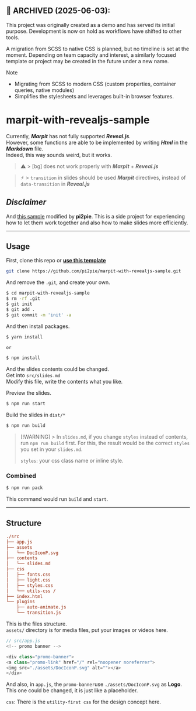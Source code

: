 ## 🚧 **ARCHIVED (2025-06-03):**

This project was originally created as a demo and has served its initial purpose.
Development is now on hold as workflows have shifted to other tools.

A migration from SCSS to native CSS is planned, but no timeline is set at the moment.
Depending on team capacity and interest, a similarly focused template or project may be created in the future under a new name.

> [!Note]
>
> - Migrating from SCSS to modern CSS (custom properties, container queries, native modules)
> - Simplifies the stylesheets and leverages built-in browser features.

# marpit-with-revealjs-sample

Currently, **_Marpit_** has not fully supported **_Reveal.js_**. \
However, some functions are able to be implemented by writing **_Html_** in the
**_Markdown_** file. \
Indeed, this way sounds weird, but it works.

> ⚠︎ > [bg] does not work properly with **_MarpIt_** + **_Reveal.js_**

> ⚡︎ > `transition` in slides should be used **_Marpit_** directives, instead of `data-transition` in **_Reveal.js_**

## _Disclaimer_

And [this sample](https://github.com/pi2pie/marpit-with-revealjs-sample) modified by **pi2pie**.
This is a side project for experiencing how to let them work together and also how to make slides more efficiently.

---

## Usage

First, clone this repo or **[use this template](https://github.com/pi2pie/marpit-with-revealjs-sample/generate)**

```sh
git clone https://github.com/pi2pie/marpit-with-revealjs-sample.git
```

And remove the `.git`, and create your own.

```sh
$ cd marpit-with-revealjs-sample
$ rm -rf .git
$ git init
$ git add .
$ git commit -m 'init' -a
```

And then install packages.

```sh
$ yarn install

or

$ npm install
```

And the slides contents could be changed. \
Get into `src/slides.md` \
Modify this file, write the contents what you like.

Preview the slides.

```sh
$ npm run start
```

Build the slides in `dist/*`

```sh
$ npm run build
```

> [!WARNING] > In `slides.md`, if you change `styles` instead of contents, run `npm run build` first.
> For this, the result would be the correct `styles` you set in your `slides.md`.
>
> `styles`: your css class name or inline style.

### Combined

```sh
$ npm run pack
```

This command would run `build` and `start`.

---

## Structure

```ini
./src
├── app.js
├── assets
│   └── DocIconP.svg
├── contents
│   └── slides.md
├── css
│   ├── fonts.css
│   ├── light.css
│   ├── styles.css
│   └── utils-css /
├── index.html
└── plugins
    ├── auto-animate.js
    └── transition.js
```

This is the files structure. \
`assets/` directory is for media files, put your images or videos here.

```js
// src/app.js
<!-- promo banner -->

<div class="promo-banner">
<a class="promo-link" href="/" rel="noopener noreferrer">
<img src="./assets/DocIconP.svg" alt=""></a>
</div>
```

And also, in `app.js`, the `promo-banner`use `./assets/DocIconP.svg` as **Logo**. \
This one could be changed, it is just like a placeholder.

`css`:
There is the `utility-first css` for the design concept here.
